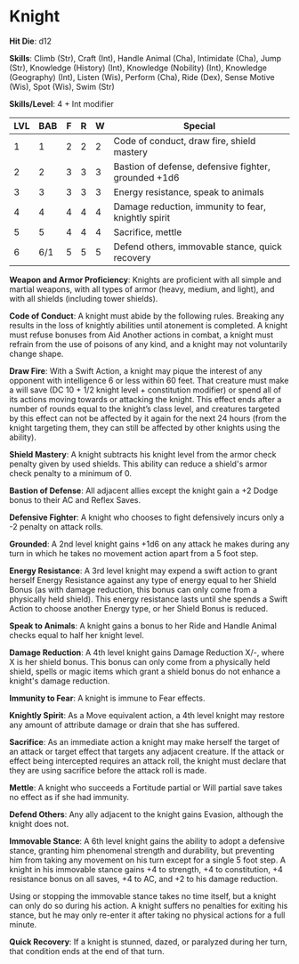 # Knight

**Hit Die**: d12

**Skills**: Climb (Str), Craft (Int), Handle Animal (Cha), Intimidate (Cha), Jump (Str), Knowledge (History) (Int), Knowledge (Nobility) (Int), Knowledge (Geography) (Int), Listen (Wis), Perform (Cha), Ride (Dex), Sense Motive (Wis), Spot (Wis), Swim (Str)

**Skills/Level**: 4 + Int modifier

LVL | BAB | F | R | W | Special 
--- | --- | - | - | - | ------- 
1   | 1   | 2 | 2 | 2 | Code of conduct, draw fire, shield mastery       
2   | 2   | 3 | 3 | 3 | Bastion of defense, defensive fighter, grounded +1d6
3   | 3   | 3 | 3 | 3 | Energy resistance, speak to animals
4   | 4   | 4 | 4 | 4 | Damage reduction, immunity to fear, knightly spirit
5   | 5   | 4 | 4 | 4 | Sacrifice, mettle
6   | 6/1 | 5 | 5 | 5 | Defend others, immovable stance, quick recovery

**Weapon and Armor Proficiency**: Knights are proficient with all simple and martial weapons, with all types of armor (heavy, medium, and light), and with all shields (including tower shields).

**Code of Conduct**: A knight must abide by the following rules. Breaking any results in the loss of knightly abilities until atonement is completed. A knight must refuse bonuses from Aid Another actions in combat, a knight must refrain from the use of poisons of any kind, and a knight may not voluntarily change shape.

**Draw Fire**: With a Swift Action, a knight may pique the interest of any opponent with intelligence 6 or less within 60 feet. That creature must make a will save (DC 10 + 1/2 knight level + constitution modifier) or spend all of its actions moving towards or attacking the knight. This effect ends after a number of rounds equal to the knight’s class level, and creatures targeted by this effect can not be affected by it again for the next 24 hours (from the knight targeting them, they can still be affected by other knights using the ability).

**Shield Mastery**: A knight subtracts his knight level from the armor check penalty given by used shields. This ability can reduce a shield's armor check penalty to a minimum of 0.

**Bastion of Defense**: All adjacent allies except the knight gain a +2 Dodge bonus to their AC and Reflex Saves.

**Defensive Fighter**: A knight who chooses to fight defensively incurs only a -2 penalty on attack rolls.

**Grounded**: A 2nd level knight gains +1d6 on any attack he makes during any turn in which he takes no movement action apart from a 5 foot step.

**Energy Resistance**: A 3rd level knight may expend a swift action to grant herself Energy Resistance against any type of energy equal to her Shield Bonus (as with damage reduction, this bonus can only come from a physically held shield). This energy resistance lasts until she spends a Swift Action to choose another Energy type, or her Shield Bonus is reduced.

**Speak to Animals**: A knight gains a bonus to her Ride and Handle Animal checks equal to half her knight level.

**Damage Reduction**: A 4th level knight gains Damage Reduction X/-, where X is her shield bonus. This bonus can only come from a physically held shield, spells or magic items which grant a shield bonus do not enhance a knight's damage reduction.

**Immunity to Fear**: A knight is immune to Fear effects.

**Knightly Spirit**: As a Move equivalent action, a 4th level knight may restore any amount of attribute damage or drain that she has suffered.

**Sacrifice**: As an immediate action a knight may make herself the target of an attack or target effect that targets any adjacent creature. If the attack or effect being intercepted requires an attack roll, the knight must declare that they are using sacrifice before the attack roll is made.

**Mettle**: A knight who succeeds a Fortitude partial or Will partial save takes no effect as if she had immunity.

**Defend Others**: Any ally adjacent to the knight gains Evasion, although the knight does not.

**Immovable Stance**: A 6th level knight gains the ability to adopt a defensive stance, granting him phenomenal strength and durability, but preventing him from taking any movement on his turn except for a single 5 foot step. A knight in his immovable stance gains +4 to strength, +4 to constitution, +4 resistance bonus on all saves, +4 to AC, and +2 to his damage reduction.

Using or stopping the immovable stance takes no time itself, but a knight can only do so during his action. A knight suffers no penalties for exiting his stance, but he may only re-enter it after taking no physical actions for a full minute.

**Quick Recovery**: If a knight is stunned, dazed, or paralyzed during her turn, that condition ends at the end of that turn.

